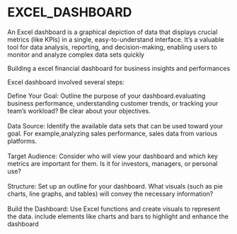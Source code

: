 # EXCEL_DASHBOARD
An Excel dashboard is a graphical depiction of data that displays crucial metrics (like KPIs) in a single, easy-to-understand interface. It’s a valuable tool for data analysis, reporting, and decision-making, enabling users to monitor and analyze complex data sets quickly

Building a excel financial dashboard for business insights and performances

Excel dashboard involved several steps:

Define Your Goal: Outline the purpose of your dashboard.evaluating business performance, understanding customer trends, or tracking your team’s workload? Be clear about your objectives.<br>
<br>
Data Source: Identify the available data sets that can be used toward your goal. For example,analyzing sales performance, sales data from various platforms.<br>
<br>
Target Audience: Consider who will view your dashboard and which key metrics are important for them. Is it for investors, managers, or personal use?<br>
<br>
Structure: Set up an outline for your dashboard. What visuals (such as pie charts, line graphs, and tables) will convey the necessary information?<br>
<br>
Build the Dashboard: Use Excel functions and create visuals to represent the data. include elements like charts and bars to highlight and enhance the dashboard<br>

